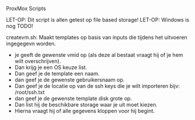 ProxMox Scripts

LET-OP: Dit script is allen getest op file based storage!
LET-OP: Windows is nog TODO!

createvm.sh:
Maakt templates op basis van inputs die tijdens het uitvoeren ingegegevn worden.
* je geeft de gewenste vmid op (als deze al bestaat vraagt hij of je hem wilt overschrijven).
* Dan krijg je een OS keuze list.
* Dan geef je de template een naam.
* dan geef je de gewenste gebruikersnaam op.
* Dan geef je de locatie op van de ssh keys die je wilt importeren bijv: /root/ssh.txt
* dan geef je de gewenste template disk grote op.
* Dan list hij de beschikbare storage waar je uit moet kiezen.
* Hierna vraagt hij of alle gegevens kloppen voor hij begint.
